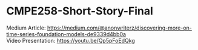 # CMPE258-Short-Story-Final
Medium Article: https://medium.com/@anonwriterz/discovering-more-on-time-series-foundation-models-de9339d4bb0a <br>
Video Presentation: https://youtu.be/Qp5pFoEdQkg
